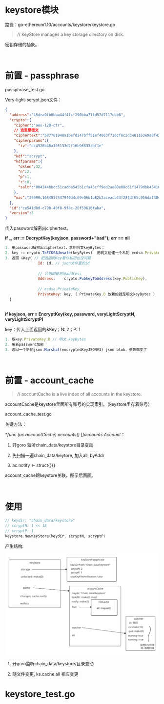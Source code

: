 # keystore模块

路径：go-ethereum1.10/accounts/keystore/keystore.go

> // KeyStore manages a key storage directory on disk.

密钥存储的抽象。

<br />

# 前置 - passphrase

passphrase_test.go

Very-light-scrypt.json文件：

```json
{
  "address":"45dea0fb0bba44f4fcf290bba71fd57d7117cbb8",
  "crypto":{
    "cipher":"aes-128-ctr",
    // 这里是密文
    "ciphertext":"b87781948a1befd247bff51ef4063f716cf6c2d3481163e9a8f42e1f9bb74145",
    "cipherparams":{
      "iv":"dc4926b48a105133d2f16b96833abf1e"
    },
    "kdf":"scrypt",
    "kdfparams":{
      "dklen":32,
      "n":2,
      "p":1,
      "r":8,
      "salt":"004244bbdc51cadda545b1cfa43cff9ed2ae88e08c61f1479dbb45410722f8f0"
    },
    "mac":"39990c1684557447940d4c69e06b1b82b2aceacb43f284df65c956daf3046b85"
  },
  "id":"ce541d8d-c79b-40f8-9f8c-20f59616faba",
  "version":3
}

```

  传入password解密出ciphertext。

 **if _, err := DecryptKey(keyjson, password+"bad"); err == nil**

 ```javascript
1. 用password解密出ciphertext，拿到明文keyBytes；
2. key := crypto.ToECDSAUnsafe(keyBytes)  用明文创建一个私钥 ecdsa.PrivateKey；
3. 返回 &Key{ // 把返回的Key看作私钥也没问题
     			Id: id, // json文件里的id
             
   				// 公钥即是地址address
   				Address:    crypto.PubkeyToAddress(key.PublicKey),
       
   				// ecdsa.PrivateKey
   				PrivateKey: key, ( PrivateKey.D 放着的就是明文keyBytes )
   }
 ```

   <br />**if keyjson, err = EncryptKey(key, password, veryLightScryptN, veryLightScryptP)**

key：传入上面返回的&Key；N: 2；P: 1

```javascript
1. 取key.PrivateKey.D // 明文 keyBytes
2. 用新password加密
3. 返回一个新的json.Marshal(encryptedKeyJSONV3) json blob，参数都变了
```

<br />

# 前置 - account_cache

> // accountCache is a live index of all accounts in the keystore.

accountCache是keystore里面所有账号的实现索引。（keystore里存着账号）

account_cache_test.go

关键方法：

**func (ac *accountCache) accounts() []accounts.Account**：

1. 开goro 监听chain_data/keystore目录变动

2. 先扫描一遍chain_data/keytore, 加入all, byAddr
3. ac.notify <- struct{}{}

account_cache跟keystore关联，图示后面画。

<br />



# 使用

```go
// keydir: "chain_data/keystore"
// scryptN: 1 << 18
// scryptP: 1
keystore.NewKeyStore(keydir, scryptN, scryptP)
```

产生结构:

![keystore_01](img/keystore_01.svg)

1. 开goro监听chain_data/keystore/目录变动

2. 随文件变更, ks.cache.all 相应变更



# keystore_test.go

